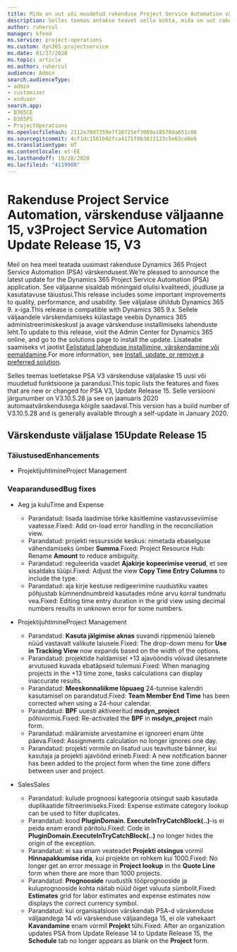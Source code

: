 ```yaml
---
title: Mida on uut või muudetud rakenduse Project Service Automation värskenduse väljaandes 15, V3
description: Selles teemas antakse teavet selle kohta, mida on uut rakenduse Project Service Automation värskenduse väljaandes 15, v3.
author: ruhercul
manager: kfend
ms.service: project-operations
ms.custom: dyn365-projectservice
ms.date: 01/27/2020
ms.topic: article
ms.author: ruhercul
audience: Admin
search.audienceType:
- admin
- customizer
- enduser
search.app:
- D365CE
- D365PS
- ProjectOperations
ms.openlocfilehash: 2112e70d7359e7f30725ef3069a18570da651c06
ms.sourcegitcommit: 4cf1dc1561b92fca4175f0b3813133c5e63ce8e6
ms.translationtype: HT
ms.contentlocale: et-EE
ms.lasthandoff: 10/28/2020
ms.locfileid: "4119908"
---
```

# <a name="project-service-automation-update-release-15-v3"></a><span data-ttu-id="f6514-103">Rakenduse Project Service Automation, värskenduse väljaanne 15, v3</span><span class="sxs-lookup"><span data-stu-id="f6514-103">Project Service Automation Update Release 15, V3</span></span>

<span data-ttu-id="f6514-104">Meil on hea meel teatada uusimast rakenduse Dynamics 365 Project Service Automation (PSA) värskendusest.</span><span class="sxs-lookup"><span data-stu-id="f6514-104">We’re pleased to announce the latest update for the Dynamics 365 Project Service Automation (PSA) application.</span></span> <span data-ttu-id="f6514-105">See väljaanne sisaldab mõningaid olulisi kvaliteedi, jõudluse ja kasutatavuse täiustusi.</span><span class="sxs-lookup"><span data-stu-id="f6514-105">This release includes some important improvements to quality, performance, and usability.</span></span> <span data-ttu-id="f6514-106">See väljalase ühildub Dynamics 365 9. x-iga.</span><span class="sxs-lookup"><span data-stu-id="f6514-106">This release is compatible with Dynamics 365 9.x.</span></span> <span data-ttu-id="f6514-107">Sellele väljaandele värskendamiseks külastage veebis Dynamics 365 administreerimiskeskust ja avage värskenduse installimiseks lahenduste leht.</span><span class="sxs-lookup"><span data-stu-id="f6514-107">To update to this release, visit the Admin Center for Dynamics 365 online, and go to the solutions page to install the update.</span></span> <span data-ttu-id="f6514-108">Lisateabe saamiseks vt jaotist [Eelistatud lahenduse installimine, värskendamine või eemaldamine](https://docs.microsoft.com/power-platform/admin/install-remove-preferred-solution).</span><span class="sxs-lookup"><span data-stu-id="f6514-108">For more information, see [Install, update, or remove a preferred solution](https://docs.microsoft.com/power-platform/admin/install-remove-preferred-solution).</span></span>

<span data-ttu-id="f6514-109">Selles teemas loetletakse PSA V3 värskenduse väljalaske 15 uusi või muudetud funktsioone ja parandusi.</span><span class="sxs-lookup"><span data-stu-id="f6514-109">This topic lists the features and fixes that are new or changed for PSA V3, Update Release 15.</span></span> <span data-ttu-id="f6514-110">Selle versiooni järgunumber on V3.10.5.28 ja see on jaanuaris 2020 automaatvärskendusega kõigile saadaval.</span><span class="sxs-lookup"><span data-stu-id="f6514-110">This version has a build number of V3.10.5.28 and is generally available through a self-update in January 2020.</span></span>

## <a name="update-release-15"></a><span data-ttu-id="f6514-111">Värskenduste väljalase 15</span><span class="sxs-lookup"><span data-stu-id="f6514-111">Update Release 15</span></span> 

### <a name="enhancements"></a><span data-ttu-id="f6514-112">Täiustused</span><span class="sxs-lookup"><span data-stu-id="f6514-112">Enhancements</span></span>

- <span data-ttu-id="f6514-113">Projektijuhtimine</span><span class="sxs-lookup"><span data-stu-id="f6514-113">Project Management</span></span>

### <a name="bug-fixes"></a><span data-ttu-id="f6514-114">Veaparandused</span><span class="sxs-lookup"><span data-stu-id="f6514-114">Bug fixes</span></span>

- <span data-ttu-id="f6514-115">Aeg ja kulu</span><span class="sxs-lookup"><span data-stu-id="f6514-115">Time and Expense</span></span>

  - <span data-ttu-id="f6514-116">Parandatud: lisada laadimise tõrke käsitlemine vastavusseviimise vaatesse.</span><span class="sxs-lookup"><span data-stu-id="f6514-116">Fixed: Add on-load error handling in the reconciliation view.</span></span>
  - <span data-ttu-id="f6514-117">Parandatud: projekti ressursside keskus: nimetada ebaselguse vähendamiseks ümber **Summa**.</span><span class="sxs-lookup"><span data-stu-id="f6514-117">Fixed: Project Resource Hub: Rename **Amount** to reduce ambiguity.</span></span>
  - <span data-ttu-id="f6514-118">Parandatud: reguleerida vaadet **Ajakirje kopeerimise veerud**, et see sisaldaks tüüpi.</span><span class="sxs-lookup"><span data-stu-id="f6514-118">Fixed: Adjust the view **Copy Time Entry Columns** to include the type.</span></span>
  - <span data-ttu-id="f6514-119">Parandatud: aja kirje kestuse redigeerimine ruudustiku vaates põhjustab kümnendnumbreid kasutades mõne arvu korral tundmatu vea.</span><span class="sxs-lookup"><span data-stu-id="f6514-119">Fixed: Editing time entry duration in the grid view using decimal numbers results in unknown error for some numbers.</span></span>

- <span data-ttu-id="f6514-120">Projektijuhtimine</span><span class="sxs-lookup"><span data-stu-id="f6514-120">Project Management</span></span>

  - <span data-ttu-id="f6514-121">Parandatud: **Kasuta jälgimise aknas** suvandi rippmenüü laieneb nüüd vastavalt valikute laiusele.</span><span class="sxs-lookup"><span data-stu-id="f6514-121">Fixed: The drop-down menu for **Use in Tracking View** now expands based on the width of the options.</span></span>
  - <span data-ttu-id="f6514-122">Parandatud: projektide haldamisel +13 ajavööndis võivad ülesannete arvutused kuvada ebatäpseid tulemusi.</span><span class="sxs-lookup"><span data-stu-id="f6514-122">Fixed: When managing projects in the +13 time zone, tasks calculations can display inaccurate results.</span></span>
  - <span data-ttu-id="f6514-123">Parandatud: **Meeskonnaliikme lõpuaeg** 24-tunnise kalendri kasutamisel on parandatud.</span><span class="sxs-lookup"><span data-stu-id="f6514-123">Fixed: **Team Member End Time** has been corrected when using a 24-hour calendar.</span></span>
  - <span data-ttu-id="f6514-124">Parandatud: **BPF** uuesti aktiveeritud **msdyn_project** põhivormis.</span><span class="sxs-lookup"><span data-stu-id="f6514-124">Fixed: Re-activated the **BPF** in **msdyn_project** main form.</span></span>
  - <span data-ttu-id="f6514-125">Parandatud: määramiste arvestamine ei ignoreeri enam ühte päeva.</span><span class="sxs-lookup"><span data-stu-id="f6514-125">Fixed: Assignments calculation no longer ignores one day.</span></span>
  - <span data-ttu-id="f6514-126">Parandatud: projekti vormile on lisatud uus teavituste bänner, kui kasutaja ja projekti ajavöönd erineb.</span><span class="sxs-lookup"><span data-stu-id="f6514-126">Fixed: A new notification banner has been added to the project form when the time zone differs between user and project.</span></span>

- <span data-ttu-id="f6514-127">Sales</span><span class="sxs-lookup"><span data-stu-id="f6514-127">Sales</span></span>

  - <span data-ttu-id="f6514-128">Parandatud: kulude prognoosi kategooria otsingut saab kasutada duplikaatide filtreerimiseks.</span><span class="sxs-lookup"><span data-stu-id="f6514-128">Fixed: Expense estimate category lookup can be used to filter duplicates.</span></span>
  - <span data-ttu-id="f6514-129">Parandatud: kood **PluginDomain. ExecuteInTryCatchBlock(..)**-is ei peida enam erandi päritolu.</span><span class="sxs-lookup"><span data-stu-id="f6514-129">Fixed: Code in **PluginDomain.ExecuteInTryCatchBlock(..)** no longer hides the origin of the exception.</span></span>
  - <span data-ttu-id="f6514-130">Parandatud: ei saa enam veateadet **Projekti otsingus** vormil **Hinnapakkumise rida**, kui projekte on rohkem kui 1000.</span><span class="sxs-lookup"><span data-stu-id="f6514-130">Fixed: No longer get an error message in **Project lookup** in the **Quote Line** form when there are more than 1000 projects.</span></span>
  - <span data-ttu-id="f6514-131">Parandatud: **Prognooside** ruudustik tööprognooside ja kuluprognooside kohta näitab nüüd õiget valuuta sümbolit.</span><span class="sxs-lookup"><span data-stu-id="f6514-131">Fixed: **Estimates** grid for labor estimates and expense estimates now displays the correct currency symbol.</span></span>
  - <span data-ttu-id="f6514-132">Parandatud: kui organisatsioon värskendab PSA-d värskenduse väljaandega 14 või värskenduse väljaandega 15, ei ole vahekaart **Kavandamine** enam vormil **Projekt** tühi.</span><span class="sxs-lookup"><span data-stu-id="f6514-132">Fixed: After an organization updates PSA from Update Release 14 to Update Release 15, the **Schedule** tab no longer appears as blank on the **Project** form.</span></span>
